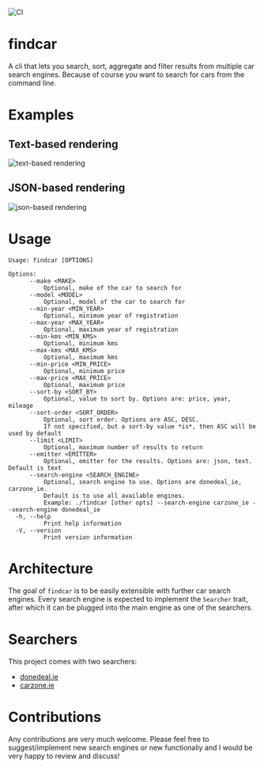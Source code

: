 ![CI](https://github.com/hgrsd/findcar/actions/workflows/ci.yaml/badge.svg?branch=main)

# findcar

A cli that lets you search, sort, aggregate and filter results from multiple car search engines. Because of course you want to search for cars from the command line.

# Examples

## Text-based rendering

![text-based rendering](https://github.com/hgrsd/findcar/blob/main/assets/screenshots/text.png)

## JSON-based rendering

![json-based rendering](https://github.com/hgrsd/findcar/blob/main/assets/screenshots/json.png)


# Usage

```
Usage: findcar [OPTIONS]

Options:
      --make <MAKE>
          Optional, make of the car to search for
      --model <MODEL>
          Optional, model of the car to search for
      --min-year <MIN_YEAR>
          Optional, minimum year of registration
      --max-year <MAX_YEAR>
          Optional, maximum year of registration
      --min-kms <MIN_KMS>
          Optional, minimum kms
      --max-kms <MAX_KMS>
          Optional, maximum kms
      --min-price <MIN_PRICE>
          Optional, minimum price
      --max-price <MAX_PRICE>
          Optional, maximum price
      --sort-by <SORT_BY>
          Optional, value to sort by. Options are: price, year, mileage
      --sort-order <SORT_ORDER>
          Optional, sort order. Options are ASC, DESC. 
          If not specified, but a sort-by value *is*, then ASC will be used by default
      --limit <LIMIT>
          Optional, maximum number of results to return
      --emitter <EMITTER>
          Optional, emitter for the results. Options are: json, text. Default is text
      --search-engine <SEARCH_ENGINE>
          Optional, search engine to use. Options are donedeal_ie, carzone_ie. 
          Default is to use all available engines. 
          Example: ./findcar [other opts] --search-engine carzone_ie --search-engine donedeal_ie
  -h, --help
          Print help information
  -V, --version
          Print version information
```

# Architecture

The goal of `findcar` is to be easily extensible with further car search engines. Every search engine is expected to implement the `Searcher` trait, after which it can be plugged into the main engine as one of the searchers.

# Searchers

This project comes with two searchers:

* [donedeal.ie](src/search/donedeal_ie.rs)
* [carzone.ie](src/search/carzone_ie.rs)


# Contributions

Any contributions are very much welcome. Please feel free to suggest/implement new search engines or new functionaliy and I would be very happy to review and discuss!
